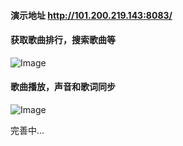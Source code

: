 #### 演示地址 http://101.200.219.143:8083/

#### 获取歌曲排行，搜索歌曲等
![Image](https://github.com/myBigGod/images/blob/master/mu_home.jpg)

#### 歌曲播放，声音和歌词同步
![Image](https://github.com/myBigGod/images/blob/master/mu_main.jpg)

完善中...
